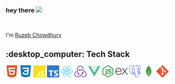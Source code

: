 ### hey there <img src="https://media.giphy.com/media/hvRJCLFzcasrR4ia7z/giphy.gif" width="25px">

<br />

I'm [Ruzeb Chowdhury](https://www.ruzeb.com/)

<h2 align="left">:desktop_computer: Tech Stack</h2>

<div display="flex" gap="8px">
<img height="32" width="32" src="https://github.com/Ruzeb/Ruzeb/blob/main/icons/html5.svg" />
<img height="32" width="32" src="https://github.com/Ruzeb/Ruzeb/blob/main/icons/css3.svg" />
<img height="32" width="32" src="https://github.com/Ruzeb/Ruzeb/blob/main/icons/javascript.svg" />
<img height="32" width="32" src="https://github.com/Ruzeb/Ruzeb/blob/main/icons/typescript.svg" />
<img height="32" width="32" src="https://github.com/Ruzeb/Ruzeb/blob/main/icons/react.svg" />
<img height="32" width="32" src="https://github.com/Ruzeb/Ruzeb/blob/main/icons/redux.svg" />
<img height="32" width="32" src="https://github.com/Ruzeb/Ruzeb/blob/main/icons/vuedotjs.svg" />
<img height="32" width="32" src="https://github.com/Ruzeb/Ruzeb/blob/main/icons/nodedotjs.svg" />
<img height="32" width="32" src="https://github.com/Ruzeb/Ruzeb/blob/main/icons/express.svg" />
<img height="32" width="32" src="https://github.com/Ruzeb/Ruzeb/blob/main/icons/postgresql.svg" />
<img height="32" width="32" src="https://github.com/Ruzeb/Ruzeb/blob/main/icons/mongodb.svg" />
<img height="32" width="32" src="https://github.com/Ruzeb/Ruzeb/blob/main/icons/git.svg" />
</div>

